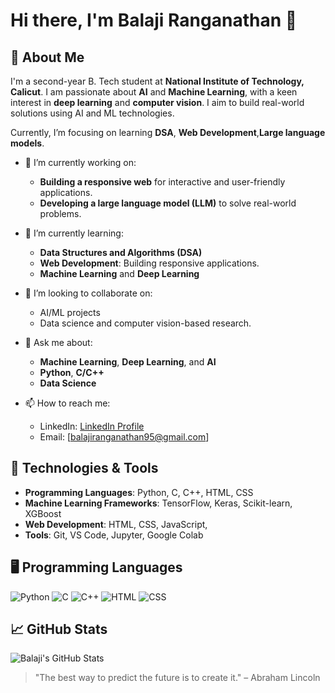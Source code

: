# Hi there, I'm **Balaji Ranganathan** 👋

## 🚀 About Me
I'm a second-year B. Tech student at **National Institute of Technology, Calicut**. I am passionate about **AI** and **Machine Learning**, with a keen interest in **deep learning** and **computer vision**. I aim to build real-world solutions using AI and ML technologies.

Currently, I’m focusing on learning **DSA**, **Web Development**,**Large language models**.

- 🔭 I’m currently working on:
   - **Building a responsive web** for interactive and user-friendly applications.
   - **Developing a large language model (LLM)** to solve real-world problems.

- 🌱 I’m currently learning:
  - **Data Structures and Algorithms (DSA)**
  - **Web Development**: Building responsive applications.
  - **Machine Learning** and **Deep Learning**

- 👯 I’m looking to collaborate on:
  - AI/ML projects
  - Data science and computer vision-based research.

- 💬 Ask me about:
  - **Machine Learning**, **Deep Learning**, and **AI**
  - **Python**, **C/C++**
  -  **Data Science**
 

- 📫 How to reach me:
  - LinkedIn: [LinkedIn Profile](https://www.linkedin.com/in/balajiranganathan06)
  - Email: [balajiranganathan95@gmail.com]

## 🔧 Technologies & Tools

- **Programming Languages**: Python, C, C++, HTML, CSS
- **Machine Learning Frameworks**: TensorFlow, Keras, Scikit-learn, XGBoost
- **Web Development**: HTML, CSS, JavaScript, 
- **Tools**: Git, VS Code, Jupyter, Google Colab

## 🖥️ Programming Languages

![Python](https://img.shields.io/badge/Python-3776AB?style=flat-square&logo=python&logoColor=white)
![C](https://img.shields.io/badge/C-00599C?style=flat-square&logo=c&logoColor=white)
![C++](https://img.shields.io/badge/C++-00599C?style=flat-square&logo=c%2B%2B&logoColor=white)
![HTML](https://img.shields.io/badge/HTML-E34F26?style=flat-square&logo=html5&logoColor=white)
![CSS](https://img.shields.io/badge/CSS-1572B6?style=flat-square&logo=css3&logoColor=white)

## 📈 GitHub Stats

![Balaji's GitHub Stats](https://github-readme-stats.vercel.app/api?username=balajiranganathan&show_icons=true&hide_title=true&count_private=true&hide=prs&theme=radical)



> "The best way to predict the future is to create it." – Abraham Lincoln

